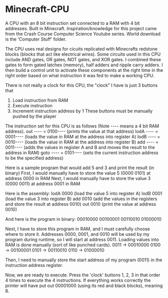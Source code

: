 # Minecraft-CPU
A CPU with an 8 bit instruction set connected to a RAM with 4 bit addresses. Built in Minecraft. Inspiration/knowledge for this project came from the Crash Course Computer Science Youtube series. World download is the 'Computer Stuff' folder.

The CPU uses real designs for cicuits replicated with Minecrafts redstone blocks (blocks that act like electrical wires). Some circuits used in this CPU include AND gates, OR gates, NOT gates, and XOR gates. I combined these gates to form gated latches (memory), half adders and ripple carry adders. I then build a control unit to activate these components at the right time in the right order based on what instruction it was fed to make a working CPU.

There is not really a clock for this CPU, the "clock" I have is just 3 buttons that
1. Load instruction from RAM
2. Execute instruction
3. Increment instruction address by 1
These buttons must be manually pushed by the player

The instruction set for this CPU is as follows (Note ---- means a 4 bit RAM address).
out ---- = 0100---- (prints the value at that address)
lodA ---- = 0001---- (loads the value in RAM at the address into register A)
lodB ---- = 0010---- (loads the value in RAM at the address into register B)
add ---- = 0011---- (adds the values in register A and B and moves the result to the address in RAM)
goto ---- = 0101---- (sets the current instruction address to be the specified address)

Here is a sample program that would add 5 and 3 and print the result (in binary)
First, I would manually have to store the value 5 (0000 0101) at address 0000 in RAM
Next, I would manually have to store the value 3 (0000 0011) at address 0001 in RAM

Here is the assembly:
lodA 0000 (load the value 5 into register A)
lodB 0001 (load the value 3 into register B)
add 0010 (add the values in the registers and store the result at address 0010)
out 0010 (print the value at address 0010)

And here is the program in binary:
00010000
00100001
00110010
01000010

Next, I have to store this program in RAM, and I must carefully choose where to store it. Addresses 0000, 0001, and 0010 will be used by my program during runtime, so I will start at address 0011. Loading values into RAM is done manually (sort of like punched cards).
0011 -> 00010000
0100 -> 00100001
0101 -> 00110010
0110 -> 01000010

Then, I need to manually store the start address of my program (0011) in the instruction address register.

Now, we are ready to execute. Press the 'clock' buttons 1, 2, 3 in that order 4 times to execute the 4 instructions. If everything works correctly the printer will have put out 00001000 (using its red and black blocks), meaning 8.
